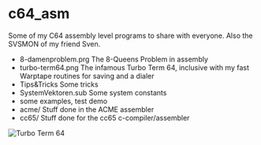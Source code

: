 # c64_asm
Some of my C64 assembly level programs to share with everyone. Also the SVSMON of my friend Sven.

* 8-damenproblem.prg   The 8-Queens Problem in assembly
* turbo-term64.png     The infamous Turbo Term 64, inclusive with my fast Warptape routines for saving and a dialer
* Tips&Tricks          Some tricks
* SystemVektoren.sub   Some system constants
* some examples, test demo
* acme/                Stuff done in the ACME assembler
* cc65/                Stuff done for the cc65 c-compiler/assembler

![Turbo Term 64](https://github.com/silizium/c64_asm/blob/master/turboterm64.png "Turbo Term 64")
